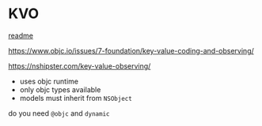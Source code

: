 # KVO

[readme](https://www.mikeash.com/pyblog/friday-qa-2009-01-23.html)

https://www.objc.io/issues/7-foundation/key-value-coding-and-observing/

https://nshipster.com/key-value-observing/

- uses objc runtime
- only objc types available
- models must inherit from `NSObject`

do you need `@objc` and `dynamic`
